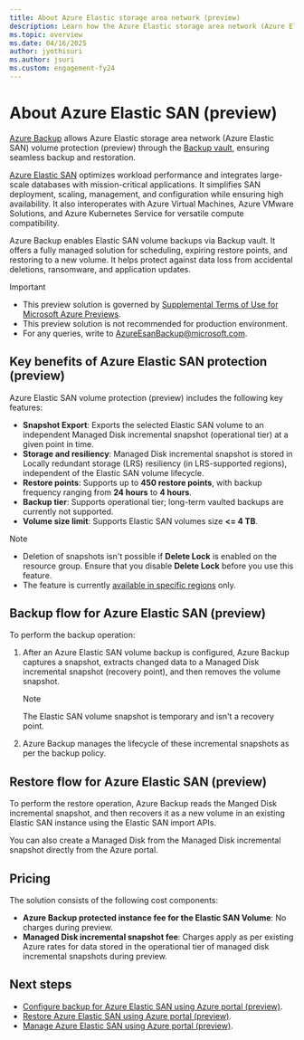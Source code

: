 ```yaml
---
title: About Azure Elastic storage area network (preview)
description: Learn how the Azure Elastic storage area network (Azure Elastic SAN) backup works.
ms.topic: overview
ms.date: 04/16/2025
author: jyothisuri
ms.author: jsuri
ms.custom: engagement-fy24
--- 
```


# About Azure Elastic SAN (preview)

[Azure Backup](backup-overview.md) allows Azure Elastic storage area network (Azure Elastic SAN) volume protection (preview) through the [Backup vault](backup-vault-overview.md), ensuring seamless backup and restoration.

[Azure Elastic SAN](../storage/elastic-san/elastic-san-introduction.md) optimizes workload performance and integrates large-scale databases with mission-critical applications. It simplifies SAN deployment, scaling, management, and configuration while ensuring high availability. It also interoperates with Azure Virtual Machines, Azure VMware Solutions, and Azure Kubernetes Service for versatile compute compatibility.

Azure Backup enables Elastic SAN volume backups via Backup vault. It offers a fully managed solution for scheduling, expiring restore points, and restoring to a new volume. It helps protect against data loss from accidental deletions, ransomware, and application updates.

>[!Important]
>- This preview solution is governed by [Supplemental Terms of Use for Microsoft Azure Previews](https://azure.microsoft.com/support/legal/preview-supplemental-terms).
>- This preview solution is not recommended for production environment.
>- For any queries, write to [AzureEsanBackup@microsoft.com](mailto:AzureEsanBackup@microsoft.com).

## Key benefits of Azure Elastic SAN protection (preview)

Azure Elastic SAN volume protection (preview) includes the following key features:

- **Snapshot Export**: Exports the selected Elastic SAN volume to an independent Managed Disk incremental snapshot (operational tier) at a given point in time.
- **Storage and resiliency**: Managed Disk incremental snapshot is stored in Locally redundant storage (LRS) resiliency (in LRS-supported regions), independent of the Elastic SAN volume lifecycle.
- **Restore points**: Supports up to **450 restore points**, with backup frequency ranging from **24 hours** to **4 hours**.
- **Backup tier**: Supports operational tier; long-term vaulted backups are currently not supported.
- **Volume size limit**: Supports Elastic SAN volumes size **<= 4 TB**.

>[!Note]
>- Deletion of snapshots isn't possible if **Delete Lock** is enabled on the resource group. Ensure that you disable **Delete Lock** before you use this feature.
>- The feature is currently [available in specific regions](azure-elastic-storage-area-network-backup-support-matrix.md#supported-regions) only. 

## Backup flow for Azure Elastic SAN (preview)

To perform the backup operation:

1. After an Azure Elastic SAN volume backup is configured, Azure Backup captures a snapshot, extracts changed data to a Managed Disk incremental snapshot (recovery point), and then removes the volume snapshot.

   >[!Note]
   >The Elastic SAN volume snapshot is temporary and isn't a recovery point.

2. Azure Backup manages the lifecycle of these incremental snapshots as per the backup policy.
 
## Restore flow for Azure Elastic SAN (preview)

To perform the restore operation, Azure Backup reads the Manged Disk incremental snapshot, and then recovers it as a new volume in an existing Elastic SAN instance using the Elastic SAN import APIs.

You can also create a Managed Disk from the Managed Disk incremental snapshot directly from the Azure portal.

## Pricing

The solution consists of the following cost components:

- **Azure Backup protected instance fee for the Elastic SAN Volume**: No charges during preview.
- **Managed Disk incremental snapshot fee**: Charges apply as per existing Azure rates for data stored in the operational tier of managed disk incremental snapshots during preview.

## Next steps

- [Configure backup for  Azure Elastic SAN using Azure portal (preview)](azure-elastic-storage-area-network-backup-configure.md).
- [Restore Azure Elastic SAN using Azure portal (preview)](azure-elastic-storage-area-network-backup-restore.md).
- [Manage Azure Elastic SAN using Azure portal (preview)](azure-elastic-storage-area-network-backup-manage.md).
 


